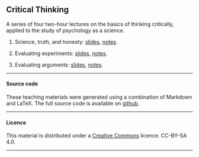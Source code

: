 
## Critical Thinking

A series of four two-hour lectures on the basics of thinking
critically, applied to the study of psychology as a science.

1. Science, truth, and honesty: [slides](ScienceTruthHonesty.pdf),
   [notes](ScienceTruthHonestyNotes.html).

2. Evaluating experiments: [slides](EvaluatingExperiments.pdf),
   [notes](EvaluatingExperiments.html).

3. Evaluating arguments: [slides](EvaluatingArguments.pdf),
   [notes](EvaluatingArguments.html).

____

#### Source code

These teaching materials were generated using a combination of
Markdown and LaTeX. The full source code is available on
[github](https://github.com/ajwills72/critical-thinking).

___

#### Licence

This material is distributed under a [Creative
Commons](https://creativecommons.org/) licence. CC-BY-SA 4.0.

____

